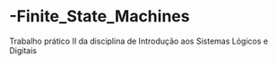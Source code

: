 # -Finite_State_Machines
Trabalho prático II da disciplina de Introdução aos Sistemas Lógicos e Digitais
